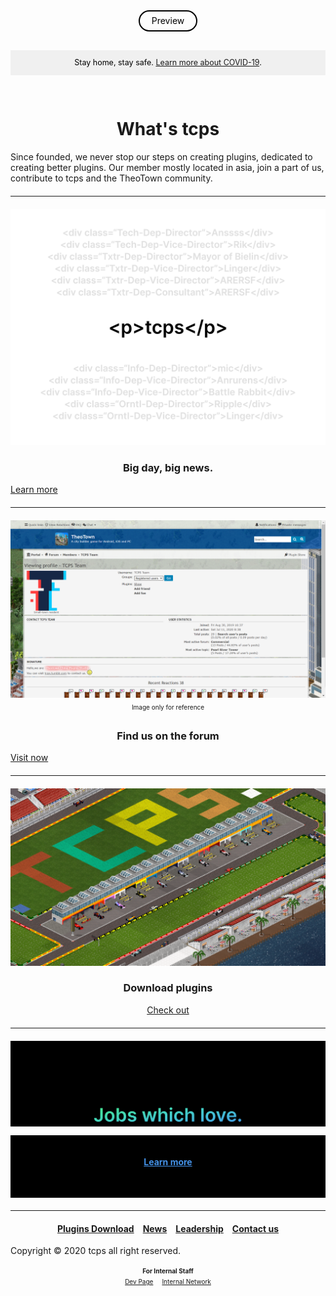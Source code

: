 <style>
h1 {text-align: center;}
h4 {text-align: center;}
h3 {text-align: center;}
p {text-align: center;}
</style>
<style type="text/css">
  #left{
        text-align:left;
  }
  #right{
        text-align:right;
  }
  #banner{
                 font-size:12.5px;
                 line-height: 40px;
                 background-color: #f0f0f0;
                 weight: 100%;
                 color: #000000;
                 text-align: center;
  }
  hr{
     margin: 20px auto
</style>
<div style="border:2px #000000 solid;border-radius:100px;height:30px;width: 90px;text-align: center;line-height:30px;margin: 0 auto;color: black">Preview</div>
<div style="height: 30px"></div>
<div id="banner">Stay home, stay safe. <a href="/covid-19">Learn more about COVID-19</a>.</div>
<div style="height: 30px"></div>
  
<h1>What's tcps</h1>
Since founded, we never stop our steps on creating plugins, dedicated to creating better plugins. Our member mostly located in asia, join a part of us, contribute to tcps and the TheoTown community.
  
<hr>

<img src="/images/tcps_html-style_member_.png">
<h3>Big day, big news.</h3>
<a href="/article/Big-day">Learn more</a>

<hr>

<div><img src="/images/tcps_fourm_screenshot.png"></div>

<div style="height: 25px;line-height: 25px;font-size: 10px;text-align:center">Image only for reference</div>
<h3>Find us on the forum</h3>
<a href="/jump/fourm">Visit now</a>

<hr>

<img src="/images/tcps_web_plugin_download_banner.PNG">
<h3>Download plugins</h3>

<a href="/plugins/download">Check out</a>

<hr>
<div>
<div style="background-color:#000000;width:100%;height: 100px;"></div>
  <div><img src="/images/tcps_join_2.png" style="display: block"></div>
<div><p style="background-color:#000000;width:100%;height: 100px;font-weight:bold;"><a href="/join" style="color: #4492e8;"><br><br>Learn more</a></p></div>
</div>
<hr>

<h4><a href="/plugins/download">Plugins Download</a>&emsp;<a href="/news">News</a>&emsp;<a href="/leadership">Leadership</a>&emsp;<a href="/contact">Contact us</a></h4>
Copyright © 2020 tcps all right reserved.

<b style="font-size: 10px">For Internal Staff</b><br>
<a href="dev/" style="font-size: 10px">Dev Page</a>&emsp;<a href="int/" style="font-size: 10px">Internal Network</a>
